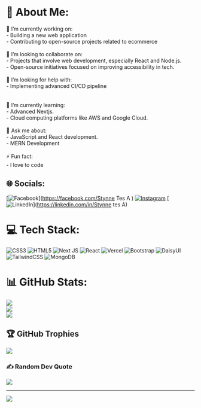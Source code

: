 # 💫 About Me:
🔭 I’m currently working on:<br>- Building a new web application <br>- Contributing to open-source projects related to ecommerce<br><br>👯 I’m looking to collaborate on:<br>- Projects that involve web development, especially React and Node.js.<br>- Open-source initiatives focused on improving accessibility in tech.<br><br>🤝 I’m looking for help with:<br>- Implementing advanced CI/CD pipeline<br><br><br>🌱 I’m currently learning:<br>- Advanced Nextjs.<br>- Cloud computing platforms like AWS and Google Cloud.<br><br>💬 Ask me about:<br>- JavaScript and React development.<br>- MERN Development<br><br>⚡ Fun fact:<br>- I love to code<br>


## 🌐 Socials:
[![Facebook](https://img.shields.io/badge/Facebook-%231877F2.svg?logo=Facebook&logoColor=white)](https://facebook.com/Stynne Tes A ) [![Instagram](https://img.shields.io/badge/Instagram-%23E4405F.svg?logo=Instagram&logoColor=white)](https://instagram.com/stynne.dev) [![LinkedIn](https://img.shields.io/badge/LinkedIn-%230077B5.svg?logo=linkedin&logoColor=white)](https://linkedin.com/in/Stynne tes A) 

# 💻 Tech Stack:
![CSS3](https://img.shields.io/badge/css3-%231572B6.svg?style=for-the-badge&logo=css3&logoColor=white) ![HTML5](https://img.shields.io/badge/html5-%23E34F26.svg?style=for-the-badge&logo=html5&logoColor=white) ![Next JS](https://img.shields.io/badge/Next-black?style=for-the-badge&logo=next.js&logoColor=white) ![React](https://img.shields.io/badge/react-%2320232a.svg?style=for-the-badge&logo=react&logoColor=%2361DAFB) ![Vercel](https://img.shields.io/badge/vercel-%23000000.svg?style=for-the-badge&logo=vercel&logoColor=white) ![Bootstrap](https://img.shields.io/badge/bootstrap-%238511FA.svg?style=for-the-badge&logo=bootstrap&logoColor=white) ![DaisyUI](https://img.shields.io/badge/daisyui-5A0EF8?style=for-the-badge&logo=daisyui&logoColor=white) ![TailwindCSS](https://img.shields.io/badge/tailwindcss-%2338B2AC.svg?style=for-the-badge&logo=tailwind-css&logoColor=white) ![MongoDB](https://img.shields.io/badge/MongoDB-%234ea94b.svg?style=for-the-badge&logo=mongodb&logoColor=white)
# 📊 GitHub Stats:
![](https://github-readme-stats.vercel.app/api?username=Stynne-tes-A&theme=dark&hide_border=false&include_all_commits=false&count_private=false)<br/>
![](https://github-readme-streak-stats.herokuapp.com/?user=Stynne-tes-A&theme=dark&hide_border=false)<br/>
![](https://github-readme-stats.vercel.app/api/top-langs/?username=Stynne-tes-A&theme=dark&hide_border=false&include_all_commits=false&count_private=false&layout=compact)

## 🏆 GitHub Trophies
![](https://github-profile-trophy.vercel.app/?username=Stynne-tes-A&theme=radical&no-frame=false&no-bg=true&margin-w=4)

### ✍️ Random Dev Quote
![](https://quotes-github-readme.vercel.app/api?type=horizontal&theme=radical)

---
[![](https://visitcount.itsvg.in/api?id=Stynne-tes-A&icon=0&color=0)](https://visitcount.itsvg.in)

<!-- Proudly created with GPRM ( https://gprm.itsvg.in ) -->
